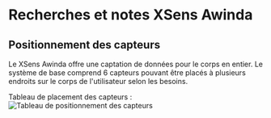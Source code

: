 # Recherches et notes XSens Awinda

## Positionnement des capteurs

Le XSens Awinda offre une captation de données pour le corps en entier. Le système de base comprend 6 capteurs pouvant être placés à plusieurs endroits sur le corps de l'utilisateur selon les besoins.

Tableau de placement des capteurs :
![Tableau de positionnement des capteurs](../Images/tableau_positionnement_xsens_awinda.JPG)